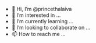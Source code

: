 - 👋 Hi, I’m @princethalaiva
- 👀 I’m interested in ...
- 🌱 I’m currently learning ...
- 💞️ I’m looking to collaborate on ...
- 📫 How to reach me ...

<!---
princethalaiva/princethalaiva is a ✨ special ✨ repository because its `README.md` (this file) appears on your GitHub profile.
You can click the Preview link to take a look at your changes.
--->
